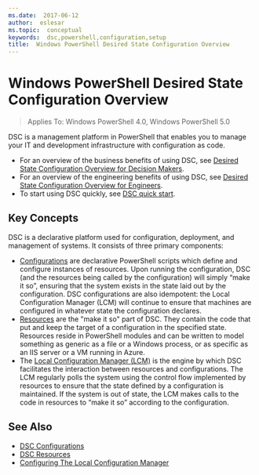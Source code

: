 ```yaml
---
ms.date:  2017-06-12
author:  eslesar
ms.topic:  conceptual
keywords:  dsc,powershell,configuration,setup
title:  Windows PowerShell Desired State Configuration Overview
---
```


# Windows PowerShell Desired State Configuration Overview 

> Applies To: Windows PowerShell 4.0, Windows PowerShell 5.0

DSC is a management platform in PowerShell that enables you to manage your IT and development infrastructure with configuration as code.

- For an overview of the business benefits of using DSC, see [Desired State Configuration Overview for Decision Makers](decisionMaker.md).
- For an overview of the engineering benefits of using DSC, see [Desired State Configuration Overview for Engineers](DscForEngineers.md).
- To start using DSC quickly, see [DSC quick start](quickStart.md).

## Key Concepts

DSC is a declarative platform used for configuration, deployment, and management of systems. It consists of three primary components:

- [Configurations](configurations.md) are declarative PowerShell scripts which define and configure instances of resources.
    Upon running the configuration, DSC (and the resources being called by the configuration) will simply “make it so”, 
    ensuring that the system exists in the state laid out by the configuration. 
    DSC configurations are also idempotent: the Local Configuration Manager (LCM) will continue to ensure that machines are configured in whatever state the configuration declares.
- [Resources](resources.md) are the "make it so" part of DSC. They contain the code that put and keep the target of a configuration in the specified state. 
    Resources reside in PowerShell modules and can be written to model something as generic as a file or a Windows process, 
    or as specific as an IIS server or a VM running in Azure.
- The [Local Configuration Manager (LCM)](metaConfig.md) is the engine by which DSC facilitates the interaction between resources and configurations. 
    The LCM regularly polls the system using the control flow implemented by resources to ensure that the state defined by a configuration is maintained. 
    If the system is out of state, the LCM makes calls to the code in resources to “make it so” according to the configuration. 

## See Also

- [DSC Configurations](configurations.md)
- [DSC Resources](resources.md)
- [Configuring The Local Configuration Manager](metaConfig.md)

